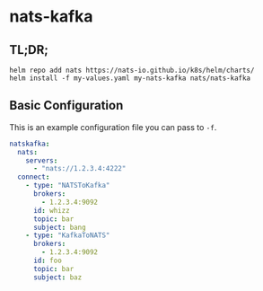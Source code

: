 # nats-kafka

## TL;DR;

```
helm repo add nats https://nats-io.github.io/k8s/helm/charts/
helm install -f my-values.yaml my-nats-kafka nats/nats-kafka
```

## Basic Configuration

This is an example configuration file you can pass to `-f`.

```yaml
natskafka:
  nats:
    servers:
      - "nats://1.2.3.4:4222"
  connect:
    - type: "NATSToKafka"
      brokers:
        - 1.2.3.4:9092
      id: whizz
      topic: bar
      subject: bang
    - type: "KafkaToNATS"
      brokers:
        - 1.2.3.4:9092
      id: foo
      topic: bar
      subject: baz
```
